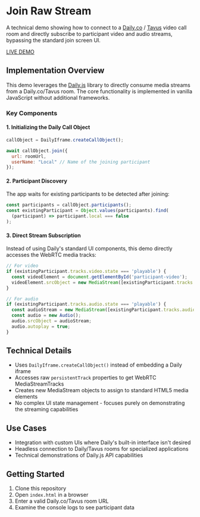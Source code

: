 # Join Raw Stream

A technical demo showing how to connect to a [Daily.co](https://daily.co) / [Tavus](https://tavus.io) video call room and directly subscribe to participant video and audio streams, bypassing the standard join screen UI.

[LIVE DEMO](https://andy-tavus.github.io/join_raw_stream/)


## Implementation Overview

This demo leverages the [Daily.js](https://docs.daily.co/reference/daily-js) library to directly consume media streams from a Daily.co/Tavus room. The core functionality is implemented in vanilla JavaScript without additional frameworks.

### Key Components

#### 1. Initializing the Daily Call Object

```javascript
callObject = DailyIframe.createCallObject();

await callObject.join({ 
  url: roomUrl,
  userName: "Local" // Name of the joining participant
});
```

#### 2. Participant Discovery

The app waits for existing participants to be detected after joining:

```javascript
const participants = callObject.participants();
const existingParticipant = Object.values(participants).find(
  (participant) => participant.local === false
);
```

#### 3. Direct Stream Subscription

Instead of using Daily's standard UI components, this demo directly accesses the WebRTC media tracks:

```javascript
// For video
if (existingParticipant.tracks.video.state === 'playable') {
  const videoElement = document.getElementById('participant-video');
  videoElement.srcObject = new MediaStream([existingParticipant.tracks.video.persistentTrack]);
}

// For audio
if (existingParticipant.tracks.audio.state === 'playable') {
  const audioStream = new MediaStream([existingParticipant.tracks.audio.persistentTrack]);
  const audio = new Audio();
  audio.srcObject = audioStream;
  audio.autoplay = true;
}
```

## Technical Details

- Uses `DailyIframe.createCallObject()` instead of embedding a Daily iframe
- Accesses raw `persistentTrack` properties to get WebRTC MediaStreamTracks
- Creates new MediaStream objects to assign to standard HTML5 media elements
- No complex UI state management - focuses purely on demonstrating the streaming capabilities

## Use Cases

- Integration with custom UIs where Daily's built-in interface isn't desired
- Headless connection to Daily/Tavus rooms for specialized applications
- Technical demonstrations of Daily.js API capabilities

## Getting Started

1. Clone this repository
2. Open `index.html` in a browser
3. Enter a valid Daily.co/Tavus room URL
4. Examine the console logs to see participant data
